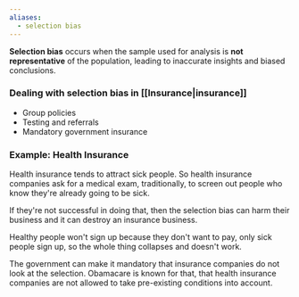 ```yaml
---
aliases:
  - selection bias
---
```

**Selection bias** occurs when the sample used for analysis is **not representative** of the population, leading to inaccurate insights and biased conclusions.

### Dealing with selection bias in [[Insurance|insurance]]

- Group policies
- Testing and referrals
- Mandatory government insurance

### Example: Health Insurance

Health insurance tends to attract sick people. So health insurance companies ask for a medical exam, traditionally, to screen out people who know they're already going to be sick. 

If they're not successful in doing that, then the selection bias can harm their business and it can destroy an insurance business.

Healthy people won't sign up because they don't want to pay, only sick people sign up, so the whole thing collapses and doesn't work. 

The government can make it mandatory that insurance companies do not look at the selection. Obamacare is known for that, that health insurance companies are not allowed to take pre-existing conditions into account.